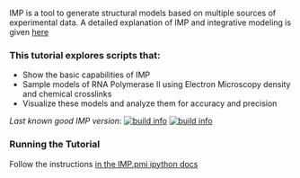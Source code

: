 IMP is a tool to generate structural models based on multiple sources of experimental data.  A detailed explanation of IMP and integrative modeling is given [here](http://integrativemodeling.org/nightly/doc/manual/)

### This tutorial explores scripts that:

* Show the basic capabilities of IMP
* Sample models of RNA Polymerase II using Electron Microscopy density and chemical crosslinks
* Visualize these models and analyze them for accuracy and precision

_Last known good IMP version_: [![build info](https://salilab.org/imp/systems/?sysstat=7&branch=master)](http://salilab.org/imp/systems/) [![build info](https://salilab.org/imp/systems/?sysstat=7&branch=develop)](http://salilab.org/imp/systems/)

### Running the Tutorial
Follow the instructions [in the IMP.pmi ipython docs](http://nbviewer.jupyter.org/github/salilab/imp_tutorial/blob/develop/doc/Tutorial.ipynb)
